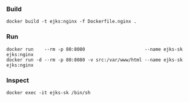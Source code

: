 ### Build

`docker build -t ejks:nginx -f Dockerfile.nginx .`

### Run

```
docker run    --rm -p 80:8080                      --name ejks-sk ejks:nginx
docker run -d --rm -p 80:8080 -v src:/var/www/html --name ejks-sk ejks:nginx
```

### Inspect

`docker exec -it ejks-sk /bin/sh`

